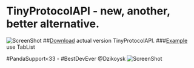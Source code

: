 # TinyProtocolAPI - new, another, better alternative.
![ScreenShot](http://i.imgur.com/Wr2ROvn.png)
##[Download](https://www.dropbox.com/s/b73onhy0b4e62if/TinyProtocolAPi.jar?dl=0) actual version TinyProtocolAPI.
###[Example](https://github.com/Zahusek/TinyProtocolAPI/blob/master/example/tab/Main.java) use TabList

#PandaSupport<33 - #BestDevEver @Dzikoysk
![ScreenShot](http://i.imgur.com/dMwciEm.jpg)
